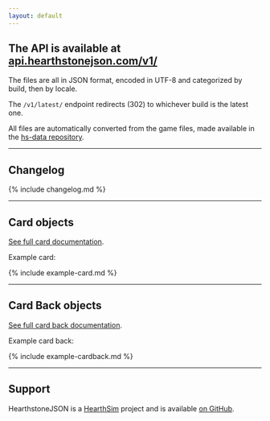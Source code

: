 ```yaml
---
layout: default
---
```


The API is available at [api.hearthstonejson.com/v1/](https://api.hearthstonejson.com/v1/)
-------

The files are all in JSON format, encoded in UTF-8 and categorized by build,
then by locale.

The `/v1/latest/` endpoint redirects (302) to whichever build is the latest one.

All files are automatically converted from the game files, made available in the
[hs-data repository](https://github.com/HearthSim/hs-data/).

----

## Changelog

{% include changelog.md %}

----

## Card objects

[See full card documentation](docs/cards.html).

Example card:

{% include example-card.md %}

----

## Card Back objects

[See full card back documentation](docs/cardbacks.html).

Example card back:

{% include example-cardback.md %}

----

## Support

HearthstoneJSON is a [HearthSim](http://hearthsim.info/) project and is
available [on GitHub](https://github.com/hearthsim/hearthstonejson).

